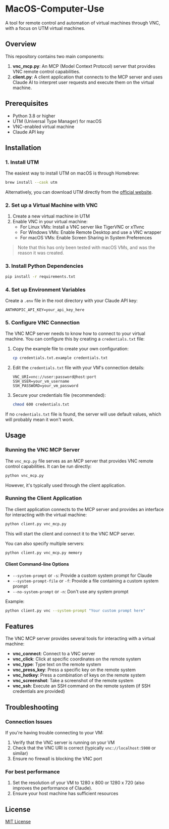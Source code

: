 # MacOS-Computer-Use

A tool for remote control and automation of virtual machines through VNC, with a focus on UTM virtual machines.

## Overview

This repository contains two main components:

1. **vnc_mcp.py**: An MCP (Model Context Protocol) server that provides VNC remote control capabilities.
2. **client.py**: A client application that connects to the MCP server and uses Claude AI to interpret user requests and execute them on the virtual machine.

## Prerequisites

- Python 3.8 or higher
- UTM (Universal Type Manager) for macOS
- VNC-enabled virtual machine
- Claude API key

## Installation

### 1. Install UTM

The easiest way to install UTM on macOS is through Homebrew:

```bash
brew install --cask utm
```

Alternatively, you can download UTM directly from the [official website](https://mac.getutm.app/).

### 2. Set up a Virtual Machine with VNC

1. Create a new virtual machine in UTM
2. Enable VNC in your virtual machine:
   - For Linux VMs: Install a VNC server like TigerVNC or x11vnc
   - For Windows VMs: Enable Remote Desktop and use a VNC wrapper
   - For macOS VMs: Enable Screen Sharing in System Preferences

> Note that this has only been tested with macOS VMs, and was the reason it was created. 

### 3. Install Python Dependencies

```bash
pip install -r requirements.txt
```

### 4. Set up Environment Variables

Create a `.env` file in the root directory with your Claude API key:

```
ANTHROPIC_API_KEY=your_api_key_here
```

### 5. Configure VNC Connection

The VNC MCP server needs to know how to connect to your virtual machine. You can configure this by creating a `credentials.txt` file:

1. Copy the example file to create your own configuration:
   ```bash
   cp credentials.txt.example credentials.txt
   ```

2. Edit the `credentials.txt` file with your VM's connection details:
   ```
   VNC_URI=vnc://user:password@host:port
   SSH_USER=your_vm_username
   SSH_PASSWORD=your_vm_password
   ```

3. Secure your credentials file (recommended):
   ```bash
   chmod 600 credentials.txt
   ```

If no `credentials.txt` file is found, the server will use default values, which will probably mean it won't work.

## Usage

### Running the VNC MCP Server

The `vnc_mcp.py` file serves as an MCP server that provides VNC remote control capabilities. It can be run directly:

```bash
python vnc_mcp.py
```

However, it's typically used through the client application.

### Running the Client Application

The client application connects to the MCP server and provides an interface for interacting with the virtual machine:

```bash
python client.py vnc_mcp.py
```

This will start the client and connect it to the VNC MCP server.

You can also specify multiple servers:

```bash
python client.py vnc_mcp.py memory
```

#### Client Command-line Options

- `--system-prompt` or `-s`: Provide a custom system prompt for Claude
- `--system-prompt-file` or `-f`: Provide a file containing a custom system prompt
- `--no-system-prompt` or `-n`: Don't use any system prompt

Example:

```bash
python client.py vnc --system-prompt "Your custom prompt here"
```

## Features

The VNC MCP server provides several tools for interacting with a virtual machine:

- **vnc_connect**: Connect to a VNC server
- **vnc_click**: Click at specific coordinates on the remote system
- **vnc_type**: Type text on the remote system
- **vnc_press_key**: Press a specific key on the remote system
- **vnc_hotkey**: Press a combination of keys on the remote system
- **vnc_screenshot**: Take a screenshot of the remote system
- **vnc_ssh**: Execute an SSH command on the remote system (if SSH credentials are provided)

## Troubleshooting

### Connection Issues

If you're having trouble connecting to your VM:

1. Verify that the VNC server is running on your VM
2. Check that the VNC URI is correct (typically `vnc://localhost:5900` or similar)
3. Ensure no firewall is blocking the VNC port

### For best performance

1. Set the resolution of your VM to 1280 x 800 or 1280 x 720 (also improves the performance of Claude).
2. Ensure your host machine has sufficient resources

## License

[MIT License](LICENSE)
